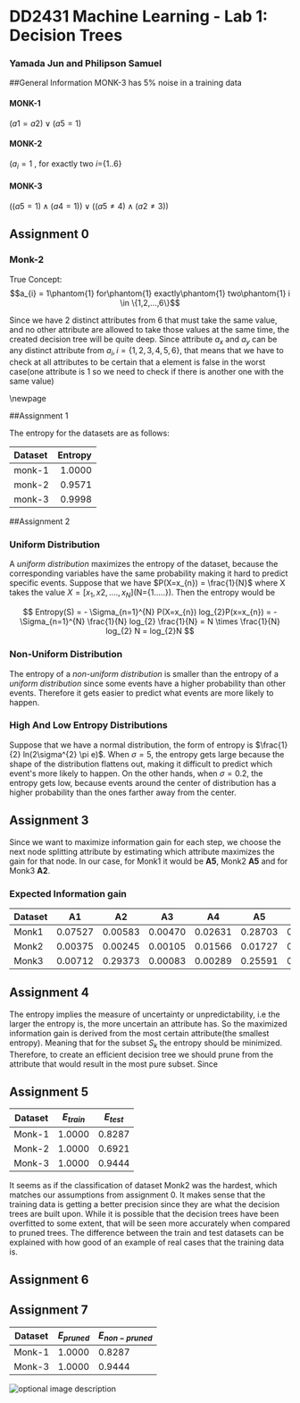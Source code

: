 # DD2431 Machine Learning - Lab 1: Decision Trees

### Yamada Jun and Philipson Samuel

##General Information
MONK-3 has 5% noise in a training data

#### MONK-1

$(a1 = a2) \vee (a5 = 1)$

#### MONK-2

$(a_{i}=1$ , for exactly two $i=${$1..6$}

#### MONK-3

$((a5=1) \wedge (a4=1))\vee((a5 \neq 4) \wedge (a2 \neq 3))$

## Assignment 0

### Monk-2
True Concept:
$$a_{i} = 1\phantom{1} for\phantom{1} exactly\phantom{1} two\phantom{1} i \in \{1,2,...,6\}$$

Since we have 2 distinct attributes from 6 that must take the same value, and no other attribute are allowed to take those values at the same time, the created decision tree will be quite deep. Since attribute $a_{x}$ and $a_{y}$ can be any distinct attribute from $a_{i},i=\{1,2,3,4,5,6\}$, that means that we have to check at all attributes to be certain that a element is false in the worst case(one attribute is 1 so we need to check if there is another one with the same value)

\newpage

##Assignment 1

The entropy for the datasets are as follows:

| Dataset | Entropy |
|:--------|--------:|
|monk-1   | 1.0000  |
|monk-2   | 0.9571  |
|monk-3   | 0.9998  |

##Assignment 2

### Uniform Distribution

A _uniform distribution_ maximizes the entropy of the dataset, because the corresponding variables have the same probability making it hard to predict specific events.
Suppose that we have $P(X=x_{n}) = \frac{1}{N}$ where X takes the value  $X=[x_{1}, x{2},....,x_{N}]$(N={1.....}).
Then the entropy would be

$$
Entropy(S) = - \Sigma_{n=1}^{N} P(X=x_{n}) log_{2}P(x=x_{n}) = - \Sigma_{n=1}^{N} \frac{1}{N} log_{2} \frac{1}{N} = N \times \frac{1}{N} log_{2} N = log_{2}N
$$

### Non-Uniform Distribution
The entropy of a _non-uniform distribution_ is smaller than the entropy of a _uniform distribution_ since some events have a higher probability than other events. Therefore it gets easier to predict what events are more likely to happen.

### High And Low Entropy Distributions
Suppose that we have a normal distribution, the form of entropy is $\frac{1}{2} ln(2\sigma^{2} \pi e)$. When $\sigma = 5$, the entropy gets large because the shape of the distribution flattens out, making it difficult to predict which event's more likely to happen.
On the other hands, when $\sigma = 0.2$, the entropy gets low, because events around the center of distribution has a higher probability than the ones farther away from the center.

## Assignment 3

Since we want to maximize information gain for each step, we choose the next node splitting attribute by estimating which attribute maximizes the gain for that node.
In our case, for Monk1 it would be __A5__, Monk2 __A5__ and for Monk3 __A2__.

### Expected Information gain
|Dataset|A1|A2|A3|A4|A5|A6|
|-|-|-|-|-|-|-|
|Monk1|0.07527|0.00583|0.00470|0.02631|0.28703|0.00075|
|Monk2|0.00375|0.00245|0.00105|0.01566|0.01727|0.00624|
|Monk3|0.00712|0.29373|0.00083|0.00289|0.25591|0.00707|

## Assignment 4
The entropy implies the measure of uncertainty or unpredictability, i.e the larger the entropy is, the more uncertain an attribute has. So the maximized information gain is derived from the most certain attribute(the smallest entropy). Meaning that for the subset $S_{k}$ the entropy should be minimized.
Therefore, to create an efficient decision tree we should prune from the attribute that would result in the most pure subset. Since

## Assignment 5
|Dataset|$E_{train}$|$E_{test}$|
|-|-|-|
|Monk-1| 1.0000| 0.8287|
|Monk-2| 1.0000| 0.6921|
|Monk-3| 1.0000| 0.9444|

It seems as if the classification of dataset Monk2 was the hardest, which matches our assumptions from assignment 0. It makes sense that the training data is getting a better precision since they are what the decision trees are built upon. While it is possible that the decision trees have been overfitted to some extent, that will be seen more accurately when compared to pruned trees. The difference between the train and test datasets can be explained with how good of an example of real cases that the training data is.

## Assignment 6

## Assignment 7

|Dataset|$E_{pruned}$|$E_{non-pruned}$|
|-|-|-|
|Monk-1| 1.0000| 0.8287|
|Monk-3| 1.0000| 0.9444|

![optional image description](../plots/)
